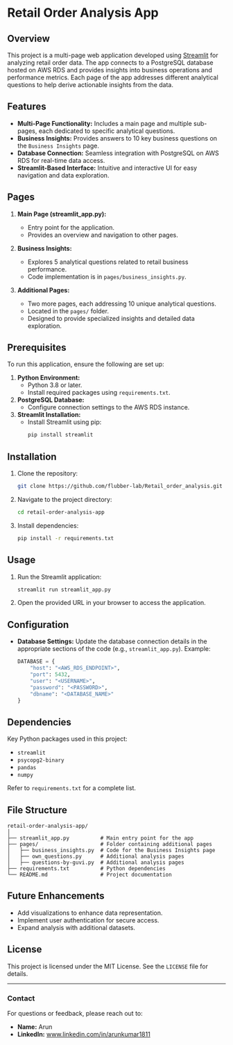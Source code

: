 # Retail Order Analysis App

## Overview

This project is a multi-page web application developed using [Streamlit](https://streamlit.io/) for analyzing retail order data. The app connects to a PostgreSQL database hosted on AWS RDS and provides insights into business operations and performance metrics. Each page of the app addresses different analytical questions to help derive actionable insights from the data.

## Features

- **Multi-Page Functionality:** Includes a main page and multiple sub-pages, each dedicated to specific analytical questions.
- **Business Insights:** Provides answers to 10 key business questions on the `Business Insights` page.
- **Database Connection:** Seamless integration with PostgreSQL on AWS RDS for real-time data access.
- **Streamlit-Based Interface:** Intuitive and interactive UI for easy navigation and data exploration.

## Pages

1. **Main Page (streamlit_app.py):**
   - Entry point for the application.
   - Provides an overview and navigation to other pages.

2. **Business Insights:**
   - Explores 5 analytical questions related to retail business performance.
   - Code implementation is in `pages/business_insights.py`.

3. **Additional Pages:**
   - Two more pages, each addressing 10 unique analytical questions.
   - Located in the `pages/` folder.
   - Designed to provide specialized insights and detailed data exploration.

## Prerequisites

To run this application, ensure the following are set up:

1. **Python Environment:**
   - Python 3.8 or later.
   - Install required packages using `requirements.txt`.
2. **PostgreSQL Database:**
   - Configure connection settings to the AWS RDS instance.
3. **Streamlit Installation:**
   - Install Streamlit using pip:
     ```bash
     pip install streamlit
     ```

## Installation

1. Clone the repository:
   ```bash
   git clone https://github.com/flubber-lab/Retail_order_analysis.git
   ```

2. Navigate to the project directory:
   ```bash
   cd retail-order-analysis-app
   ```

3. Install dependencies:
   ```bash
   pip install -r requirements.txt
   ```

## Usage

1. Run the Streamlit application:
   ```bash
   streamlit run streamlit_app.py
   ```

2. Open the provided URL in your browser to access the application.

## Configuration

- **Database Settings:** Update the database connection details in the appropriate sections of the code (e.g., `streamlit_app.py`). Example:
  ```python
  DATABASE = {
      "host": "<AWS_RDS_ENDPOINT>",
      "port": 5432,
      "user": "<USERNAME>",
      "password": "<PASSWORD>",
      "dbname": "<DATABASE_NAME>"
  }
  ```

## Dependencies

Key Python packages used in this project:

- `streamlit`
- `psycopg2-binary`
- `pandas`
- `numpy`

Refer to `requirements.txt` for a complete list.

## File Structure

```
retail-order-analysis-app/
│
├── streamlit_app.py          # Main entry point for the app
├── pages/                    # Folder containing additional pages
│   ├── business_insights.py  # Code for the Business Insights page
│   ├── own_questions.py      # Additional analysis pages
│   ├── questions-by-guvi.py  # Additional analysis pages
├── requirements.txt          # Python dependencies
└── README.md                 # Project documentation
```

## Future Enhancements

- Add visualizations to enhance data representation.
- Implement user authentication for secure access.
- Expand analysis with additional datasets.

## License

This project is licensed under the MIT License. See the `LICENSE` file for details.

---

### Contact

For questions or feedback, please reach out to:

- **Name:** Arun
- **LinkedIn:** www.linkedin.com/in/arunkumar1811
